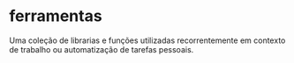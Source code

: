 # ferramentas
Uma coleção de librarias e funções utilizadas recorrentemente em contexto de trabalho ou automatização de tarefas pessoais.
